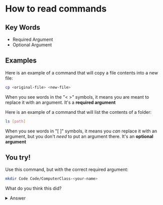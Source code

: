 # How to read commands

## Key Words

- Required Argument
- Optional Argument

## Examples

Here is an example of a command that will copy a file contents into a new file:

```bash
cp <original-file> <new-file>
```

When you see words in the "< >" symbols, it means you are meant to replace it with an argument. It's a **required argument**

Here is an example of a command that will list the contents of a folder:

```bash
ls [path]
```

When you see words in "[ ]" symbols, it means you *can* replace it with an argument, but you don't *need* to put an argument there. It's an **optional argument**

## You try!

Use this command, but with the correct required argument:

```bash
mkdir Code Code/ComputerClass-<your-name>
```

What do you think this did?
<details>
<summary>Answer</summary>
If I ran it, it would make two new directories:

    Code/
    ├─ ComputerClass-Rosie/

</details>